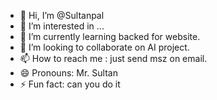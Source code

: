 - 👋 Hi, I’m @Sultanpal
- 👀 I’m interested in ...
- 🌱 I’m currently learning backed for website.
- 💞️ I’m looking to collaborate on AI project.
- 📫 How to reach me : just send msz on email.
- 😄 Pronouns: Mr. Sultan
- ⚡ Fun fact: can you do it

<!---
Sultanpal/Sultanpal is a ✨ special ✨ repository because its `README.md` (this file) appears on your GitHub profile.
You can click the Preview link to take a look at your changes.
--->
